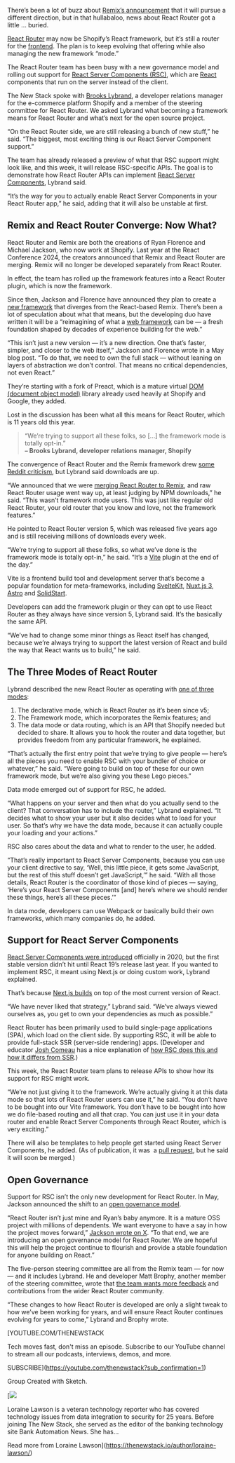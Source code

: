 There’s been a lot of buzz about [Remix’s announcement](https://remix.run/blog/wake-up-remix) that it will pursue a different direction, but in that hullabaloo, news about React Router got a little … buried.

[React Router](https://github.com/remix-run/react-router) may now be Shopify’s React framework, but it’s still a router for the [frontend](https://thenewstack.io/introduction-to-frontend-development). The plan is to keep evolving that offering while also managing the new framework “mode.”

The React Router team has been busy with a new governance model and rolling out support for [React Server Components (RSC)](https://thenewstack.io/react-server-components-in-a-nutshell/), which are [React](https://thenewstack.io/react-adds-new-experimental-animation-feature/) components that run on the server instead of the client.

The New Stack spoke with [Brooks Lybrand](https://www.linkedin.com/in/brooks-lybrand/), a developer relations manager for the e-commerce platform Shopify and a member of the steering committee for React Router. We asked Lybrand what becoming a framework means for React Router and what’s next for the open source project.

“On the React Router side, we are still releasing a bunch of new stuff,” he said. “The biggest, most exciting thing is our React Server Component support.”

The team has already released a preview of what that RSC support might look like, and this week, it will release RSC-specific APIs. The goal is to demonstrate how React Router APIs can implement [React Server Components](https://thenewstack.io/react-panel-frontend-should-embrace-react-server-components/), Lybrand said.

“It’s the way for you to actually enable React Server Components in your React Router app,” he said, adding that it will also be unstable at first.

## Remix and React Router Converge: Now What?

React Router and Remix are both the creations of Ryan Florence and Michael Jackson, who now work at Shopify. Last year at the React Conference 2024, the creators announced that Remix and React Router are merging. Remix will no longer be developed separately from React Router.

In effect, the team has rolled up the framework features into a React Router plugin, which is now the framework.

Since then, Jackson and Florence have announced they plan to create a [new framework](https://remix.run/blog/wake-up-remix) that diverges from the React-based Remix. There’s been a lot of speculation about what that means, but the developing duo have written it will be a “reimagining of what a [web framework](https://thenewstack.io/solidjs-creator-on-confronting-web-framework-complexity/) can be — a fresh foundation shaped by decades of experience building for the web.”

“This isn’t just a new version — it’s a new direction. One that’s faster, simpler, and closer to the web itself,” Jackson and Florence wrote in a May blog post. “To do that, we need to own the full stack — without leaning on layers of abstraction we don’t control. That means no critical dependencies, not even React.”

They’re starting with a fork of Preact, which is a mature virtual [DOM (document object model)](https://developer.mozilla.org/en-US/docs/Web/API/Document_Object_Model/Introduction) library already used heavily at Shopify and Google, they added.

Lost in the discussion has been what all this means for React Router, which is 11 years old this year.

> “We’re trying to support all these folks, so […] the framework mode is totally opt-in.”  
> **– Brooks Lybrand, developer relations manager, Shopify**

The convergence of React Router and the Remix framework drew [some Reddit criticism](https://thenewstack.io/why-some-developers-are-unhappy-with-react-router/), but Lybrand said downloads are up.

“We announced that we were [merging React Router to Remix](https://thenewstack.io/remix-react-router-merge-jetbrains-ide-for-test-automation/), and raw React Router usage went way up, at least judging by NPM downloads,” he said. “This wasn’t framework mode users. This was just like regular old React Router, your old router that you know and love, not the framework features.”

He pointed to React Router version 5, which was released five years ago and is still receiving millions of downloads every week.

“We’re trying to support all these folks, so what we’ve done is the framework mode is totally opt-in,” he said. “It’s a [Vite](https://thenewstack.io/development-server-vite-gets-independent-team-and-rust-ifies/) plugin at the end of the day.”

Vite is a frontend build tool and development server that’s become a popular foundation for meta-frameworks, including [SvelteKit](https://thenewstack.io/rich-harris-talks-sveltekit-and-whats-next-for-svelte/), [Nuxt.js 3](https://thenewstack.io/dev-news-react-19-nuxt-3-11-a-python-gui-tabnine-llms/), [Astro](https://thenewstack.io/new-astro-releases-incorporates-sessions-new-astro-actions-tools/) and [SolidStart](https://thenewstack.io/how-js-meta-framework-solidstart-became-router-agnostic/).

Developers can add the framework plugin or they can opt to use React Router as they always have since version 5, Lybrand said. It’s the basically the same API.

“We’ve had to change some minor things as React itself has changed, because we’re always trying to support the latest version of React and build the way that React wants us to build,” he said.

## The Three Modes of React Router

Lybrand described the new React Router as operating with [one of three modes](https://reactrouter.com/home):

1. The declarative mode, which is React Router as it’s been since v5;
2. The Framework mode, which incorporates the Remix features; and
3. The data mode or data routing, which is an API that Shopify needed but decided to share. It allows you to hook the router and data together, but provides freedom from any particular framework, he explained.

“That’s actually the first entry point that we’re trying to give people — here’s all the pieces you need to enable RSC with your bundler of choice or whatever,” he said. “Were going to build on top of these for our own framework mode, but we’re also giving you these Lego pieces.”

Data mode emerged out of support for RSC, he added.

“What happens on your server and then what do you actually send to the client? That conversation has to include the router,” Lybrand explained. “It decides what to show your user but it also decides what to load for your user. So that’s why we have the data mode, because it can actually couple your loading and your actions.”

RSC also cares about the data and what to render to the user, he added.

“That’s really important to React Server Components, because you can use your client directive to say, ‘Well, this little piece, it gets some JavaScript, but the rest of this stuff doesn’t get JavaScript,’” he said. “With all those details, React Router is the coordinator of those kind of pieces — saying, ‘Here’s your React Server Components [and] here’s where we should render these things, here’s all these pieces.’”

In data mode, developers can use Webpack or basically build their own frameworks, which many companies do, he added.

## Support for React Server Components

[React Server Components were introduced](https://dzone.com/articles/react-server-components-rsc-the-future-of-react) officially in 2020, but the first stable version didn’t hit until React 19’s release last year. If you wanted to implement RSC, it meant using Next.js or doing custom work, Lybrand explained.

That’s because [Next.js builds](https://thenewstack.io/how-to-build-a-carbon-aware-website-using-react-and-next-js/) on top of the most current version of React.

“We have never liked that strategy,” Lybrand said. “We’ve always viewed ourselves as, you get to own your dependencies as much as possible.”

React Router has been primarily used to build single-page applications (SPA), which load on the client side. By supporting RSC, it will be able to provide full-stack SSR (server-side rendering) apps. (Developer and educator [Josh Comeau](https://www.linkedin.com/in/joshwcomeau/?originalSubdomain=ca) has a nice explanation of [how RSC does this and how it differs from SSR](https://www.joshwcomeau.com/react/server-components/).)

This week, the React Router team plans to release APIs to show how its support for RSC might work.

“We’re not just giving it to the framework. We’re actually giving it at this data mode so that lots of React Router users can use it,” he said. “You don’t have to be bought into our Vite framework. You don’t have to be bought into how we do file-based routing and all that crap. You can just use it in your data router and enable React Server Components through React Router, which is very exciting.”

There will also be templates to help people get started using React Server Components, he added. (As of publication, it was  a [pull request](https://github.com/remix-run/react-router-templates/pull/139), but he said it will soon be merged.)

## Open Governance

Support for RSC isn’t the only new development for React Router. In May, Jackson announced the shift to an [open governance model](https://github.com/remix-run/react-router/blob/main/GOVERNANCE.md).

“React Router isn’t just mine and Ryan’s baby anymore. It is a mature OSS project with millions of dependents. We want everyone to have a say in how the project moves forward,” [Jackson wrote on X](https://x.com/mjackson/status/1927739177149382991). “To that end, we are introducing an open governance model for React Router. We are hopeful this will help the project continue to flourish and provide a stable foundation for anyone building on React.”

The five-person steering committee are all from the Remix team — for now — and it includes Lybrand. He and developer Matt Brophy, another member of the steering committee, wrote that [the team wants more feedback](https://remix.run/blog/rr-governance) and contributions from the wider React Router community.

“These changes to how React Router is developed are only a slight tweak to how we’ve been working for years, and will ensure React Router continues evolving for years to come,” Lybrand and Brophy wrote.

[YOUTUBE.COM/THENEWSTACK

Tech moves fast, don't miss an episode. Subscribe to our YouTube
channel to stream all our podcasts, interviews, demos, and more.

SUBSCRIBE](https://youtube.com/thenewstack?sub_confirmation=1)

Group
Created with Sketch.

[![](https://thenewstack.io/wp-content/uploads/2023/08/4de88b83-4756312a-326a38b7-lorainelawson2-600x600-1-600x600.jpeg)

Loraine Lawson is a veteran technology reporter who has covered technology issues from data integration to security for 25 years. Before joining The New Stack, she served as the editor of the banking technology site Bank Automation News. She has...

Read more from Loraine Lawson](https://thenewstack.io/author/loraine-lawson/)